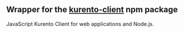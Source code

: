 ## Wrapper for the [kurento-client](https://www.npmjs.com/package/kurento-client) npm package

JavaScript Kurento Client for web applications and Node.js.


